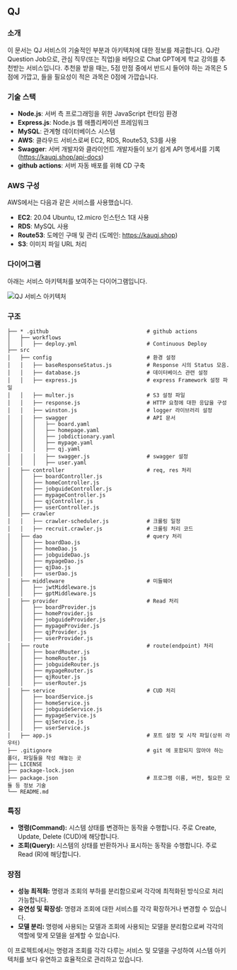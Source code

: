## QJ

### 소개
이 문서는 QJ 서비스의 기술적인 부분과 아키텍처에 대한 정보를 제공합니다.
QJ란 Question Job으로, 관심 직무(또는 직업)을 바탕으로 Chat GPT에게 학교 강의를 추천받는 서비스입니다.
추천을 받을 때는, 5점 만점 중에서 반드시 들어야 하는 과목은 5점에 가깝고, 들을 필요성이 적은 과목은 0점에 가깝습니다.

### 기술 스택
- **Node.js**: 서버 측 프로그래밍을 위한 JavaScript 런타임 환경
- **Express.js**: Node.js 웹 애플리케이션 프레임워크
- **MySQL**: 관계형 데이터베이스 시스템
- **AWS**: 클라우드 서비스로써 EC2, RDS, Route53, S3를 사용
- **Swagger**: 서버 개발자와 클라이언트 개발자들이 보기 쉽게 API 명세서를 기록 (https://kauqj.shop/api-docs)
- **github actions**: 서버 자동 배포를 위해 CD 구축

### AWS 구성

AWS에서는 다음과 같은 서비스를 사용했습니다.

- **EC2**: 20.04 Ubuntu, t2.micro 인스턴스 1대 사용
- **RDS**: MySQL 사용
- **Route53**: 도메인 구매 및 관리 (도메인: https://kauqj.shop)
- **S3**: 이미지 파일 URL 처리

### 다이어그램

아래는 서비스 아키텍처를 보여주는 다이어그램입니다.

![QJ 서비스 아키텍처](./최종_서비스아키텍처_7조.png)

### 구조

```
├── * .github                               # github actions
│   ├── workflows
│   │   ├── deploy.yml                      # Continuous Deploy
├── src
│   ├── config                              # 환경 설정
│   │   ├── baseResponseStatus.js           # Response 시의 Status 모음.
│   │   ├── database.js                     # 데이터베이스 관련 설정
│   │   ├── express.js                      # express Framework 설정 파일
│   │   ├── multer.js                       # S3 설정 파일
│   │   ├── response.js                     # HTTP 요청에 대한 응답을 구성
│   │   ├── winston.js                      # logger 라이브러리 설정
│   │   ├── swagger                         # API 문서
│ 	│   │   ├── board.yaml
│ 	│   │   ├── homepage.yaml
│ 	│   │   ├── jobdictionary.yaml
│ 	│   │   ├── mypage.yaml
│ 	│   │   ├── qj.yaml
│ 	│   │   ├── swagger.js                  # swagger 설정
│ 	│   │   ├── user.yaml
│   ├── controller                          # req, res 처리
│ 	│   ├── boardController.js
│ 	│   ├── homeController.js
│ 	│   ├── jobguideController.js
│ 	│   ├── mypageController.js
│ 	│   ├── qjController.js
│ 	│   ├── userController.js
│   ├── crawler
│ 	│   ├── crawler-scheduler.js            # 크롤링 일정
│ 	│   ├── recruit.crawler.js              # 크롤링 처리 코드
│   ├── dao                                 # query 처리
│ 	│   ├── boardDao.js
│ 	│   ├── homeDao.js
│ 	│   ├── jobguideDao.js
│ 	│   ├── mypageDao.js
│ 	│   ├── qjDao.js
│ 	│   ├── userDao.js
│   ├── middleware                          # 미들웨어
│ 	│   ├── jwtMiddleware.js
│ 	│   ├── gptMiddleware.js
│   ├── provider                            # Read 처리
│ 	│   ├── boardProvider.js
│ 	│   ├── homeProvider.js
│ 	│   ├── jobguideProvider.js
│ 	│   ├── mypageProvider.js
│ 	│   ├── qjProvider.js
│ 	│   ├── userProvider.js
│   ├── route                               # route(endpoint) 처리
│ 	│   ├── boardRouter.js
│ 	│   ├── homeRouter.js
│ 	│   ├── jobguideRouter.js
│ 	│   ├── mypageRouter.js
│ 	│   ├── qjRouter.js
│ 	│   ├── userRouter.js
│   ├── service                             # CUD 처리
│ 	│   ├── boardService.js
│ 	│   ├── homeService.js
│ 	│   ├── jobguideService.js
│ 	│   ├── mypageService.js
│ 	│   ├── qjService.js
│ 	│   ├── userService.js
│   ├── app.js                              # 포트 설정 및 시작 파일(상위 라우터)
├── .gitignore                              # git 에 포함되지 않아야 하는 폴더, 파일들을 작성 해놓는 곳
├── LICENSE
├── package-lock.json
├── package.json                            # 프로그램 이름, 버전, 필요한 모듈 등 정보 기술
└── README.md
```

### 특징
- **명령(Command):** 시스템 상태를 변경하는 동작을 수행합니다. 주로 Create, Update, Delete (CUD)에 해당합니다.
- **조회(Query):** 시스템의 상태를 반환하거나 표시하는 동작을 수행합니다. 주로 Read (R)에 해당합니다.

### 장점
- **성능 최적화:** 명령과 조회의 부하를 분리함으로써 각각에 최적화된 방식으로 처리 가능합니다.
- **유연성 및 확장성:** 명령과 조회에 대한 서비스를 각각 확장하거나 변경할 수 있습니다.
- **모델 분리:** 명령에 사용되는 모델과 조회에 사용되는 모델을 분리함으로써 각각의 역할에 맞게 모델을 설계할 수 있습니다.

이 프로젝트에서는 명령과 조회를 각각 다루는 서비스 및 모델을 구성하여 시스템 아키텍처를 보다 유연하고 효율적으로 관리하고 있습니다.
